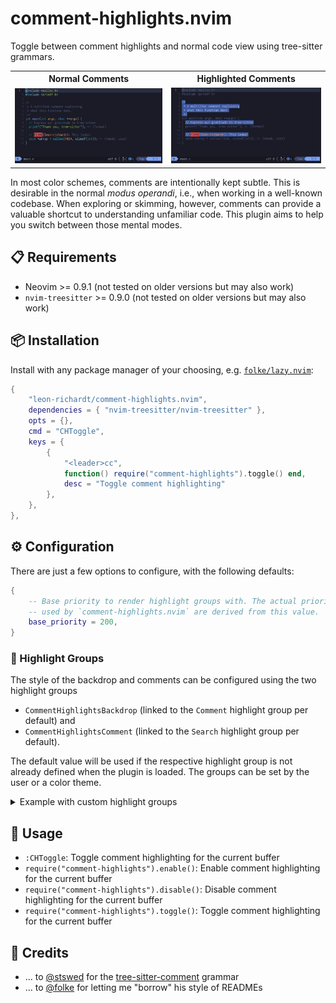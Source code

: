 # comment-highlights.nvim
Toggle between comment highlights and normal code view using tree-sitter grammars.

<table>
  <tr>
    <th>Normal Comments</th>
    <th>Highlighted Comments</th>
  </tr>
  <tr>
    <td>
        <img src="./assets/normal-comments.png" />
    </td>
    <td>
        <img src="./assets/highlighted-comments.png" />
    </td>
  </tr>
</table>

In most color schemes, comments are intentionally kept subtle.
This is desirable in the normal *modus operandi*, i.e., when working in a well-known codebase.
When exploring or skimming, however, comments can provide a valuable shortcut to understanding unfamiliar code.
This plugin aims to help you switch between those mental modes.

## 📋 Requirements
- Neovim >= 0.9.1 (not tested on older versions but may also work)
- `nvim-treesitter` >= 0.9.0 (not tested on older versions but may also work)

## 📦 Installation
Install with any package manager of your choosing, e.g. [`folke/lazy.nvim`](https://github.com/folke/lazy.nvim):
```lua
{
    "leon-richardt/comment-highlights.nvim",
    dependencies = { "nvim-treesitter/nvim-treesitter" },
    opts = {},
    cmd = "CHToggle",
    keys = {
        {
            "<leader>cc",
            function() require("comment-highlights").toggle() end,
            desc = "Toggle comment highlighting"
        },
    },
},
```

## ⚙️ Configuration
There are just a few options to configure, with the following defaults:
```lua
{
    -- Base priority to render highlight groups with. The actual priorities
    -- used by `comment-highlights.nvim` are derived from this value.
    base_priority = 200,
}
```

### 🎨 Highlight Groups
The style of the backdrop and comments can be configured using the two highlight groups
- `CommentHighlightsBackdrop` (linked to the `Comment` highlight group per default) and
- `CommentHighlightsComment` (linked to the `Search` highlight group per default).

The default value will be used if the respective highlight group is not already defined when the plugin is loaded.
The groups can be set by the user or a color theme.

<details><summary>Example with custom highlight groups</summary>

```lua
{
    "leon-richardt/comment-highlights.nvim",
    dependencies = { "nvim-treesitter/nvim-treesitter" },
    cmd = "CHToggle",
    keys = {
        {
            "<leader>cc",
            function() require("comment-highlights").toggle() end,
            desc = "Toggle comment highlighting"
        },
    },
    config = function()
        vim.api.nvim_set_hl(0, "CommentHighlightsBackdrop", {
            bg = "#424242",
            fg = "#424242",
        })
        vim.api.nvim_set_hl(0, "CommentHighlightsComment", {
            bg = "#FFFFFF",
            fg = "#FF0000",
        })

        require("comment-highlights").setup()
    end,
},
```

</details>

## 🚀 Usage
- `:CHToggle`: Toggle comment highlighting for the current buffer
- `require("comment-highlights").enable()`: Enable comment highlighting for the current buffer
- `require("comment-highlights").disable()`: Disable comment highlighting for the current buffer
- `require("comment-highlights").toggle()`: Toggle comment highlighting for the current buffer

## 🥂 Credits
- ... to [@stswed](https://github.com/stsewd) for the [tree-sitter-comment](https://github.com/stsewd/tree-sitter-comment) grammar
- ... to [@folke](https://github.com/folke) for letting me "borrow" his style of READMEs

